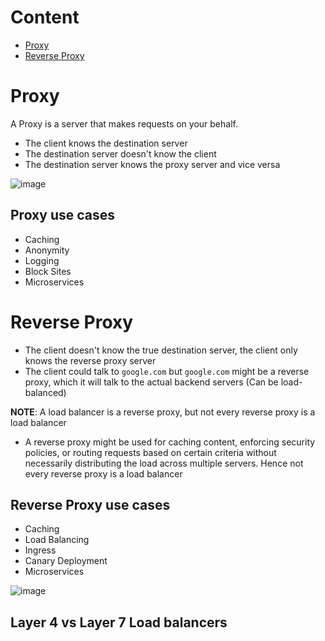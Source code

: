 # Content
- [Proxy](#proxy)
- [Reverse Proxy](#reverse-proxy)

# Proxy
A Proxy is a server that makes requests on your behalf. 
- The client knows the destination server
- The destination server doesn't know the client
- The destination server knows the proxy server and vice versa

![image](https://github.com/boushphong/BE-Fundamentals/assets/59940078/55b978da-dd7a-4966-9bb7-d04de2433c0a)

## Proxy use cases
- Caching
- Anonymity
- Logging
- Block Sites
- Microservices

# Reverse Proxy
- The client doesn't know the true destination server, the client only knows the reverse proxy server
- The client could talk to `google.com` but `google.com` might be a reverse proxy, which it will talk to the actual backend servers (Can be load-balanced)

**NOTE**: A load balancer is a reverse proxy, but not every reverse proxy is a load balancer
- A reverse proxy might be used for caching content, enforcing security policies, or routing requests based on certain criteria without necessarily distributing the load across multiple servers. Hence not every reverse proxy is a load balancer

## Reverse Proxy use cases
- Caching
- Load Balancing
- Ingress
- Canary Deployment
- Microservices

![image](https://github.com/boushphong/BE-Fundamentals/assets/59940078/15a9550a-626b-4ff3-abbf-fccc20e9894f)


## Layer 4 vs Layer 7 Load balancers
